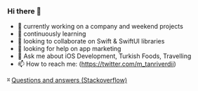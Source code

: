 ### Hi there 👋

- 🔭 currently working on a company and weekend projects
- 🌱 continuously learning 
- 👯 looking to collaborate on Swift & SwiftUI libraries
- 🤔 looking for help on app marketing
- 💬 Ask me about iOS Development, Turkish Foods, Travelling
- 📫 How to reach me: (https://twitter.com/m_tanriverdii)

⎶ [Questions and answers (Stackoverflow)](https://stackoverflow.com/users/2186887/muhammed-tanriverdi)
